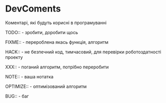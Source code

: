 # DevComents
Коментарі, які будуть корисні в програмуванні

TODO:: - зробити, доробити щось

FIXME:: - перероблена якась функція, алгоритм

HACK:: - не безпечний код, тимчасовий, для перевірки роботоздатності проекту

XXX:: - поганий алгоритм, потрібно переробити

NOTE:: - ваша нотатка

OPTIMIZE:: - оптимізований алгоритм

BUG:: - баг
